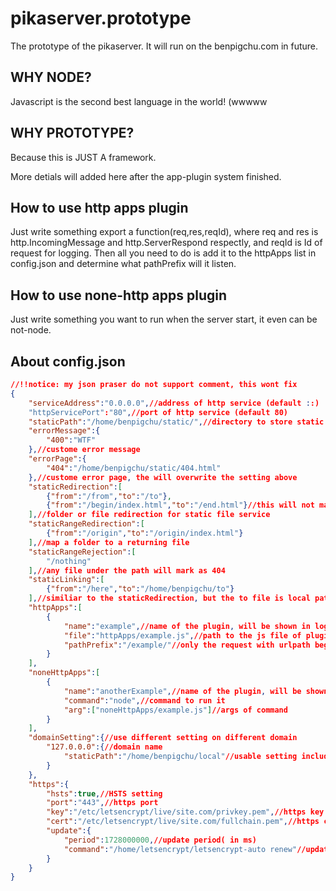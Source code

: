 # pikaserver.prototype

The prototype of the pikaserver. It will run on the benpigchu.com in future.

## WHY NODE?

Javascript is the second best language in the world! (wwwww

## WHY PROTOTYPE?

Because this is JUST A framework.

More detials will added here after the app-plugin system finished.

## How to use http apps plugin

Just write something export a function(req,res,reqId), where req and res is http.IncomingMessage and http.ServerRespond respectly, and reqId is Id of request for logging.
Then all you need to do is add it to the httpApps list in config.json and determine what pathPrefix will it listen.

## How to use none-http apps plugin

Just write something you want to run when the server start, it even can be not-node.

## About config.json
```json
//!!notice: my json praser do not support comment, this wont fix
{
	"serviceAddress":"0.0.0.0",//address of http service (default ::)
	"httpServicePort":"80",//port of http service (default 80)
	"staticPath":"/home/benpigchu/static/",//directory to store static files (default /home/user/static/)
	"errorMessage":{
		"400":"WTF"
	},//custome error message
	"errorPage":{
		"404":"/home/benpigchu/static/404.html"
	},//custome error page, the will overwrite the setting above
	"staticRedirection":[
		{"from":"/from","to":"/to"},
		{"from":"/begin/index.html","to":"/end.html"}//this will not make /begin/ redirected to /end.html
	],//folder or file redirection for static file service
	"staticRangeRedirection":[
		{"from":"/origin","to":"/origin/index.html"}
	],//map a folder to a returning file
	"staticRangeRejection":[
		"/nothing"
	],//any file under the path will mark as 404
	"staticLinking":[
		{"from":"/here","to":"/home/benpigchu/to"}
	],//similiar to the staticRedirection, but the to file is local path
	"httpApps":[
		{
			"name":"example",//name of the plugin, will be shown in log
			"file":"httpApps/example.js",//path to the js file of plugin
			"pathPrefix":"/example/"//only the request with urlpath beginning with this will be responded by the plugin, must begin and end with "/"
		}
	],
	"noneHttpApps":[
		{
			"name":"anotherExample",//name of the plugin, will be shown in log
			"command":"node",//command to run it
			"arg":["noneHttpApps/example.js"]//args of command
		}
	],
	"domainSetting":{//use different setting on different domain
		"127.0.0.0":{//domain name
			"staticPath":"/home/benpigchu/local"//usable setting include staticPath staticRedirection staticRangeRejection staticRangeRedirection staticLinking httpApps errorMessage errorPage
		}
	},
	"https":{
		"hsts":true,//HSTS setting
		"port":"443",//https port
		"key":"/etc/letsencrypt/live/site.com/privkey.pem",//https key
		"cert":"/etc/letsencrypt/live/site.com/fullchain.pem",//https cert
		"update":{
			"period":1728000000,//update period( in ms)
			"command":"/home/letsencrypt/letsencrypt-auto renew"//update command
		}
	}
}
```